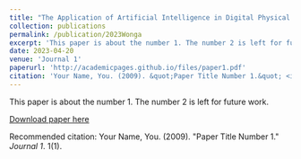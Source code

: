 ```yaml
---
title: "The Application of Artificial Intelligence in Digital Physical Activity and Falls Prevention Interventions for Older Adults"
collection: publications
permalink: /publication/2023Wonga
excerpt: 'This paper is about the number 1. The number 2 is left for future work.'
date: 2023-04-20
venue: 'Journal 1'
paperurl: 'http://academicpages.github.io/files/paper1.pdf'
citation: 'Your Name, You. (2009). &quot;Paper Title Number 1.&quot; <i>Journal 1</i>. 1(1).'
---
```

This paper is about the number 1. The number 2 is left for future work.

[Download paper here](http://academicpages.github.io/files/paper1.pdf)

Recommended citation: Your Name, You. (2009). "Paper Title Number 1." <i>Journal 1</i>. 1(1).
